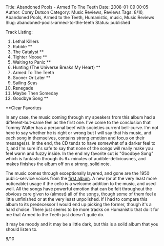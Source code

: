 Title: Abandoned Pools - Armed To The Teeth
Date: 2008-01-09 00:05
Author: Corey Dutson
Category: Music Reviews, Reviews
Tags: 8/10, Abandoned Pools, Armed to the Teeth, Humanistic, music, Music Reviews
Slug: abandoned-pools-armed-to-the-teeth
Status: published

<div class="albumCover">

</div>

<span class="trackListing">Track Listing:</span>

1.  Lethal Killers
2.  Rabble \*\*
3.  The Catalyst \*\*
4.  Tighter Noose \*\*
5.  Waiting to Panic \*\*
6.  Hunting (The Universe Breaks My Heart) \*\*
7.  Armed To The Teeth
8.  Sooner Or Later \*\*
9.  Sailing Seas
10. Renegade
11. Maybe Then Someday
12. Goodbye Song \*\*

\*\*Clear Favorites

In any case, the music coming through my speakers from this album had a
different-but-same feel as the first one. I've come to the conclusion
that Tommy Walter has a personal beef with societies current bell-curve.
I'm not here to say whether he is right or wrong but I will say that his
music, and each song in themselves, contains strong emotion and focus on
their message(s). In the end, the CD tends to have somewhat of a darker
feel to it, and I'm sure it's safe to say that none of the songs will
really make you feel warm and fuzzy inside. In the end my favorite cut
is "Goodbye Song" which is fantastic through its 6+ minutes of
audible-deliciousnes, and makes finishes the album off on a strong,
solid note.

The music comes through exceptionally layered, and gone are the 1950
public-service voices from the [first
album](http://www.wallofscribbles.com/2007/11/07/abandoned-pools-humanistic/ "Humanistic").
A new (or at the very least more noticeable) usage if the cello is a
welcome addition to the music, and used well. All the songs have
powerful emotion that can be felt throughout the obvious care given to
(almost) all of the songs, though some of them feel a little unfinished
or at the very least unpolished. If I had to compare this album to its
predecessor I would end up picking the former, though it's a hard
choice. There just seems to be more tracks on Humanistic that do it for
me that Armed to the Teeth just doesn't quite do.

It may be moody and it may be a little dark, but this is a solid album
that you should listen to.

8/10
